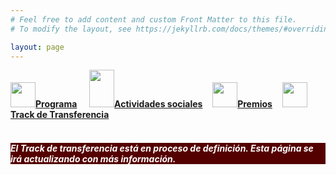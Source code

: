 ```yaml
---
# Feel free to add content and custom Front Matter to this file.
# To modify the layout, see https://jekyllrb.com/docs/themes/#overriding-theme-defaults

layout: page
---
```


<!--
__[Programa]({{site.url}}/programa)__ / [Actividades Sociales]({{site.url}}/actividades-sociales) / [Premios JNIC 2021]({{site.url}}/premios) / [Track de transferencia]({{site.url}}/track-transferencia)
-->
<div class="text-center">
<a href="{{site.url}}/programa"><img src="{{site.url}}/images/IcoPrograma.jpg" class="img-circle" 	width="40" height="40"><strong>Programa</strong></a> &nbsp;&nbsp;&nbsp;
<a href="{{site.url}}/actividades-sociales"><img src="{{site.url}}/images/IcoActividades.jpg" class="img-circle" 	width="40" height="60"><strong>Actividades sociales</strong></a>&nbsp;&nbsp;&nbsp;
<a href="{{site.url}}/premios"><img src="{{site.url}}/images/IcoPremios.jpg" class="img-circle" 	width="40" height="40"><strong>Premios</strong></a>&nbsp;&nbsp;&nbsp;
<a href="{{site.url}}/track-transferencia" class=""><img src="{{site.url}}/images/IcoTrackTX.jpg" class="img-circle" 	width="40" height="40"><strong>Track de Transferencia</strong></a>
</div><br>

<h5 style="color:white; background-color: #550000;" class="text-center"><i class="far fa-clock mr-3"></i> <b> <i> El Track de transferencia está en proceso de definición. Esta página se irá actualizando con más información.</i></b></h5>
<!--
### __¿Qué es el Track de Transferencia JNIC?__

Con el objetivo de convertir estas jornadas en un foro científico de excelencia en el ámbito de la ciberseguridad a nivel nacional que fomenta la innovación, JNIC cuenta con un completo Programa de Transferencia Tecnológica, que permite poner en contacto a usuarios finales (empresas, organismos, etc.) e investigadores.

Este Programa, se basa en un certamen de retos científicos planteados por usuarios finales con necesidades en ciberseguridad (no cubiertas actualmente por el mercado) para ser resueltos por equipos nacionales de investigación.

El Programa de Transferencia se articula en ediciones de un año de duración. En <b>JNIC <span style="color:#e3041e">2022</span></b>, dentro de esta sección, se darán a conocer los ganadores de la [edición 2021](http://2021.jnic.es/) y de igual forma, se presentarán los retos científicos disponibles de la edición 2022.


### __¿Cómo participar?__

Puedes encontrar toda la información relativa al Track de Transferencia a través de la [web del Programa de Transferencia JNIC](http://transferencia.jnic.es/). En dicho enlace encontrarás:

* Justificación y motivación que han propiciado este Programa de Transferencia Tecnológica.
* Bases del Certamen.
* Distintas fases que lo conforman.
* Calendario de la edición actual.
* Cómo participar.
* Información de interés para los distintos tipos de participantes:
	* Retadores, los cuales proponen los retos científicos.
	* Centros de investigación, los cuales proponen propuestas de solución a los retos que resulten de su interés.

### __Consultas__

Para cualquier cuestión respecto al Programa de Transferencia, envíanos tu consulta a través de la [web del Programa de Transferencia JNIC](http://transferencia.jnic.es/). -->
